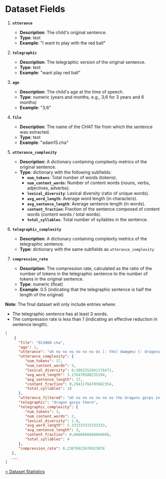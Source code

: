 # Dataset Fields

1. **`utterance`**
   - **Description**: The child's original sentence.
   - **Type**: text
   - **Example**: "I want to play with the red ball"

2. **`telegraphic`**
   - **Description**: The telegraphic version of the original sentence.
   - **Type**: text
   - **Example**: "want play red ball"

3. **`age`**
   - **Description**: The child's age at the time of speech.
   - **Type**: numeric (years and months, e.g., 3;6 for 3 years and 6 months)
   - **Example**: "3;6"

4. **`file`**
   - **Description**: The name of the CHAT file from which the sentence was extracted.
   - **Type**: text
   - **Example**: "adam15.cha"

5. **`utterance_complexity`**
   - **Description**: A dictionary containing complexity metrics of the original sentence.
   - **Type**: dictionary with the following subfields:
     - **`num_tokens`**: Total number of words (tokens).
     - **`num_content_words`**: Number of content words (nouns, verbs, adjectives, adverbs).
     - **`lexical_diversity`**: Lexical diversity (ratio of unique words).
     - **`avg_word_length`**: Average word length (in characters).
     - **`avg_sentence_length`**: Average sentence length (in words).
     - **`content_fraction`**: Fraction of the sentence composed of content words (content words / total words).
     - **`total_syllables`**: Total number of syllables in the sentence.


6. **`telegraphic_complexity`**
   - **Description**: A dictionary containing complexity metrics of the telegraphic sentence.
   - **Type**: dictionary with the same subfields as `utterance_complexity`

7. **`compression_rate`**
   - **Description**: The compression rate, calculated as the ratio of the number of tokens in the telegraphic sentence to the number of tokens in the original sentence.
   - **Type**: numeric (float)
   - **Example**: 0.5 (indicating that the telegraphic sentence is half the length of the original)

**Note**: The final dataset will only include entries where:
- The telegraphic sentence has at least 3 words.
- The compression rate is less than 1 (indicating an effective reduction in sentence length).

```json
[
    {
      "file": "011000.cha",
      "age": 1,
      "utterance": "oh no no no no no no dʌ [: the] dwægænz [: dragons] xxx (.) &~gorps in dɛr [: there] [/] dɛr [: there] .",
      "utterance_complexity": {
         "num_tokens": 17,
         "num_content_words": 5,
         "lexical_diversity": 0.5882352941176471,
         "avg_word_length": 3.176470588235294,
         "avg_sentence_length": 17,
         "content_fraction": 0.29411764705882354,
         "total_syllables": 18
      },
      "utterance_filtered": "oh no no no no no no the dragons gorps in there there",
      "telegraphic": "dragon gorps there",
      "telegraphic_complexity": {
         "num_tokens": 3,
         "num_content_words": 2,
         "lexical_diversity": 1.0,
         "avg_word_length": 5.333333333333333,
         "avg_sentence_length": 3,
         "content_fraction": 0.6666666666666666,
         "total_syllables": 4
      },
      "compression_rate": 0.23076923076923078
   },
   ...
]
```

[< Dataset Statistics](/docs/statistics.md)